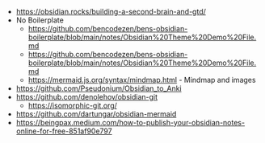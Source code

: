 * https://obsidian.rocks/building-a-second-brain-and-gtd/
* No Boilerplate
	* https://github.com/bencodezen/bens-obsidian-boilerplate/blob/main/notes/Obsidian%20Theme%20Demo%20File.md
	* https://github.com/bencodezen/bens-obsidian-boilerplate/blob/main/notes/Obsidian%20Theme%20Demo%20File.md
	* https://mermaid.js.org/syntax/mindmap.html - Mindmap and images
* https://github.com/Pseudonium/Obsidian_to_Anki
* https://github.com/denolehov/obsidian-git
	* https://isomorphic-git.org/
* https://github.com/dartungar/obsidian-mermaid
* https://beingpax.medium.com/how-to-publish-your-obsidian-notes-online-for-free-851af90e797